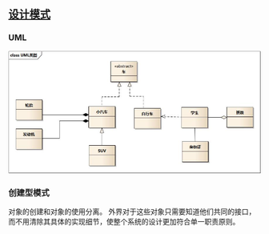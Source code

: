 ## [设计模式](https://design-patterns.readthedocs.io/zh_CN/latest/index.html?hmsr=toutiao.io&utm_medium=toutiao.io&utm_source=toutiao.io)

### UML
 ![uml_class_struct.jpg](./img/uml_class_struct.jpg)

### 创建型模式
  对象的创建和对象的使用分离。 外界对于这些对象只需要知道他们共同的接口，而不用清除其具体的实现细节，使整个系统的设计更加符合单一职责原则。